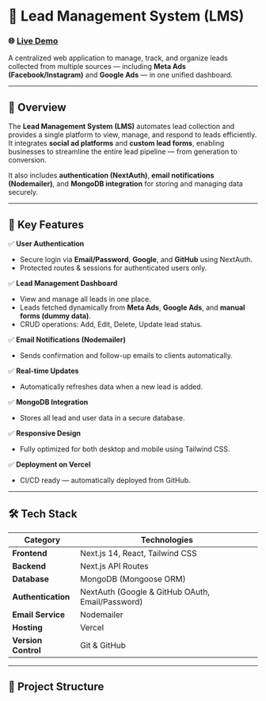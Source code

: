 # 🚀 Lead Management System (LMS)

### 🌐 [Live Demo](https://lead-management-system-fawn.vercel.app/)
A centralized web application to manage, track, and organize leads collected from multiple sources — including **Meta Ads (Facebook/Instagram)** and **Google Ads** — in one unified dashboard.

---

## 📖 Overview

The **Lead Management System (LMS)** automates lead collection and provides a single platform to view, manage, and respond to leads efficiently.  
It integrates **social ad platforms** and **custom lead forms**, enabling businesses to streamline the entire lead pipeline — from generation to conversion.  

It also includes **authentication (NextAuth)**, **email notifications (Nodemailer)**, and **MongoDB integration** for storing and managing data securely.

---

## 🧩 Key Features

✅ **User Authentication**  
- Secure login via **Email/Password**, **Google**, and **GitHub** using NextAuth.  
- Protected routes & sessions for authenticated users only.

✅ **Lead Management Dashboard**  
- View and manage all leads in one place.  
- Leads fetched dynamically from **Meta Ads**, **Google Ads**, and **manual forms (dummy data)**.  
- CRUD operations: Add, Edit, Delete, Update lead status.

✅ **Email Notifications (Nodemailer)**  
- Sends confirmation and follow-up emails to clients automatically.  

✅ **Real-time Updates**  
- Automatically refreshes data when a new lead is added.  

✅ **MongoDB Integration**  
- Stores all lead and user data in a secure database.  

✅ **Responsive Design**  
- Fully optimized for both desktop and mobile using Tailwind CSS.

✅ **Deployment on Vercel**  
- CI/CD ready — automatically deployed from GitHub.

---

## 🛠️ Tech Stack

| Category | Technologies |
|-----------|---------------|
| **Frontend** | Next.js 14, React, Tailwind CSS |
| **Backend** | Next.js API Routes |
| **Database** | MongoDB (Mongoose ORM) |
| **Authentication** | NextAuth (Google & GitHub OAuth, Email/Password) |
| **Email Service** | Nodemailer |
| **Hosting** | Vercel |
| **Version Control** | Git & GitHub |

---

## 📂 Project Structure

